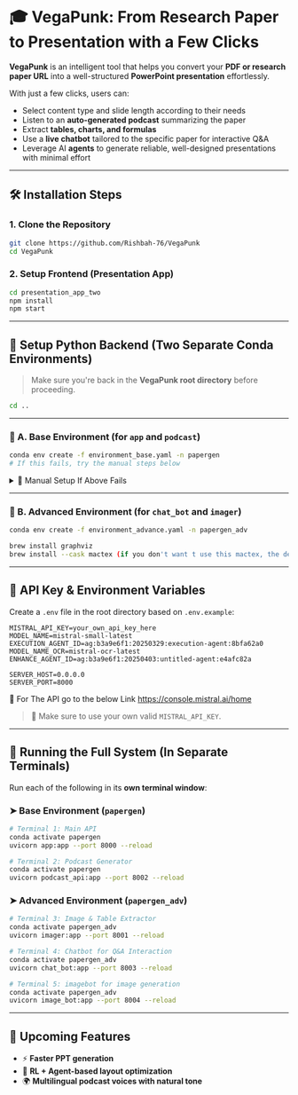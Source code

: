 # 🎓 VegaPunk: From Research Paper to Presentation with a Few Clicks

**VegaPunk** is an intelligent tool that helps you convert your **PDF or research paper URL** into a well-structured **PowerPoint presentation** effortlessly.

With just a few clicks, users can:
- Select content type and slide length according to their needs
- Listen to an **auto-generated podcast** summarizing the paper
- Extract **tables, charts, and formulas**
- Use a **live chatbot** tailored to the specific paper for interactive Q&A
- Leverage AI **agents** to generate reliable, well-designed presentations with minimal effort

---

## 🛠️ Installation Steps

### 1. Clone the Repository
```bash
git clone https://github.com/Rishbah-76/VegaPunk
cd VegaPunk
```

### 2. Setup Frontend (Presentation App)
```bash
cd presentation_app_two
npm install
npm start
```

---

## 🧠 Setup Python Backend (Two Separate Conda Environments)

> Make sure you're back in the **VegaPunk root directory** before proceeding.
```bash
cd ..
```
---

### 🔹 A. Base Environment (for `app` and `podcast`)
```bash
conda env create -f environment_base.yaml -n papergen
# If this fails, try the manual steps below
```

<details>
<summary>🔧 Manual Setup If Above Fails</summary>

```bash
# Step 1: Create and activate environment
conda create -n papergen python=3.9
conda activate papergen

# Step 2: Setup MeloTTS
git clone https://github.com/myshell-ai/MeloTTS.git
cd MeloTTS
pip install -e .
python -m unidic download
cd ..

# Step 3: Install Python dependencies
pip install -r melotts_requirements.txt

> 💡 If you run into system issues, try:
- brew install ... (macOS)
- apt-get install ... (Ubuntu)
- .exe installer or pip install ... (Windows)

```
</details>

---

### 🔸 B. Advanced Environment (for `chat_bot` and `imager`)
```bash
conda env create -f environment_advance.yaml -n papergen_adv
```

```bash
brew install graphviz
brew install --cask mactex (if you don't want t use this mactex, the defalt is matplotlib, but the performance is not good )

```

---

## 🔑 API Key & Environment Variables

Create a `.env` file in the root directory based on `.env.example`:

```
MISTRAL_API_KEY=your_own_api_key_here
MODEL_NAME=mistral-small-latest
EXECUTION_AGENT_ID=ag:b3a9e6f1:20250329:execution-agent:8bfa62a0
MODEL_NAME_OCR=mistral-ocr-latest
ENHANCE_AGENT_ID=ag:b3a9e6f1:20250403:untitled-agent:e4afc82a

SERVER_HOST=0.0.0.0
SERVER_PORT=8000
```
🚀 For The API go to the below Link
https://console.mistral.ai/home
> 🔐 Make sure to use your own valid `MISTRAL_API_KEY`.

---

## 🚀 Running the Full System (In Separate Terminals)

Run each of the following in its **own terminal window**:

### ➤ Base Environment (`papergen`)
```bash
# Terminal 1: Main API
conda activate papergen
uvicorn app:app --port 8000 --reload

# Terminal 2: Podcast Generator
conda activate papergen
uvicorn podcast_api:app --port 8002 --reload
```

### ➤ Advanced Environment (`papergen_adv`)
```bash
# Terminal 3: Image & Table Extractor
conda activate papergen_adv
uvicorn imager:app --port 8001 --reload

# Terminal 4: Chatbot for Q&A Interaction
conda activate papergen_adv
uvicorn chat_bot:app --port 8003 --reload

# Terminal 5: imagebot for image generation
conda activate papergen_adv
uvicorn image_bot:app --port 8004 --reload
```

---

## 🔄 Upcoming Features

- ⚡ **Faster PPT generation**
- 🧠 **RL + Agent-based layout optimization**
- 🌍 **Multilingual podcast voices with natural tone**

